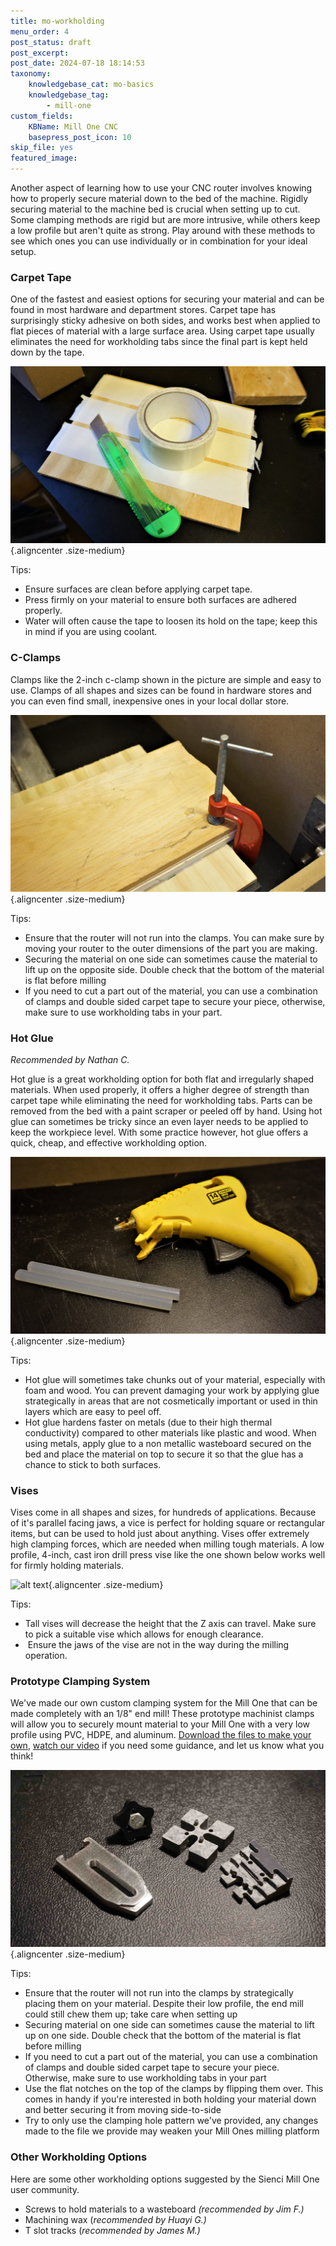 ```yaml
---
title: mo-workholding   
menu_order: 4
post_status: draft
post_excerpt: 
post_date: 2024-07-18 18:14:53
taxonomy:
    knowledgebase_cat: mo-basics 
    knowledgebase_tag:
        - mill-one
custom_fields:
    KBName: Mill One CNC
    basepress_post_icon: 10
skip_file: yes
featured_image: 
---
```

Another aspect of learning how to use your CNC router involves knowing how to properly secure material down to the bed of the machine. Rigidly securing material to the machine bed is crucial when setting up to cut. Some clamping methods are rigid but are more intrusive, while others keep a low profile but aren't quite as strong. Play around with these methods to see which ones you can use individually or in combination for your ideal setup.
<h3>Carpet Tape</h3>
One of the fastest and easiest options for securing your material and can be found in most hardware and department stores. Carpet tape has surprisingly sticky adhesive on both sides, and works best when applied to flat pieces of material with a large surface area. Using carpet tape usually eliminates the need for workholding tabs since the final part is kept held down by the tape.

![alt text](<../_images/_mill-one/Double-sided tape.jpg>){.aligncenter .size-medium}

Tips:
<ul>
 	<li>Ensure surfaces are clean before applying carpet tape.</li>
 	<li>Press firmly on your material to ensure both surfaces are adhered properly.</li>
 	<li>Water will often cause the tape to loosen its hold on the tape; keep this in mind if you are using coolant.</li>
</ul>
<h3>C-Clamps</h3>
Clamps like the 2-inch c-clamp shown in the picture are simple and easy to use. Clamps of all shapes and sizes can be found in hardware stores and you can even find small, inexpensive ones in your local dollar store.

![alt text](../_images/_mill-one/C-clamp.jpg){.aligncenter .size-medium}

Tips:
<ul>
 	<li>Ensure that the router will not run into the clamps. You can make sure by moving your router to the outer dimensions of the part you are making.</li>
 	<li>Securing the material on one side can sometimes cause the material to lift up on the opposite side. Double check that the bottom of the material is flat before milling</li>
 	<li>If you need to cut a part out of the material, you can use a combination of clamps and double sided carpet tape to secure your piece, otherwise, make sure to use workholding tabs in your part.</li>
</ul>
<h3>Hot Glue</h3>
<em>Recommended by Nathan C.</em>

Hot glue is a great workholding option for both flat and irregularly shaped materials. When used properly, it offers a higher degree of strength than carpet tape while eliminating the need for workholding tabs. Parts can be removed from the bed with a paint scraper or peeled off by hand. Using hot glue can sometimes be tricky since an even layer needs to be applied to keep the workpiece level. With some practice however, hot glue offers a quick, cheap, and effective workholding option.

![alt text](<../_images/_mill-one/Hot glue.jpg>){.aligncenter .size-medium}

Tips:
<ul>
 	<li>Hot glue will sometimes take chunks out of your material, especially with foam and wood. You can prevent damaging your work by applying glue strategically in areas that are not cosmetically important or used in thin layers which are easy to peel off.</li>
 	<li>Hot glue hardens faster on metals (due to their high thermal conductivity) compared to other materials like plastic and wood. When using metals, apply glue to a non metallic wasteboard secured on the bed and place the material on top to secure it so that the glue has a chance to stick to both surfaces.</li>
</ul>
<h3>Vises</h3>
Vises come in all shapes and sizes, for hundreds of applications. Because of it's parallel facing jaws, a vice is perfect for holding square or rectangular items, but can be used to hold just about anything. Vises offer extremely high clamping forces, which are needed when milling tough materials. A low profile, 4-inch, cast iron drill press vise like the one shown below works well for firmly holding materials.

![alt text](<../_images/_mill-one/Drill vise.jpg>){.aligncenter .size-medium}

Tips:
<ul>
 	<li>Tall vises will decrease the height that the Z axis can travel. Make sure to pick a suitable vise which allows for enough clearance.</li>
 	<li> Ensure the jaws of the vise are not in the way during the milling operation.</li>
</ul>
<h3>Prototype Clamping System</h3>
We've made our own custom clamping system for the Mill One that can be made completely with an 1/8" end mill! These prototype machinist clamps will allow you to securely mount material to your Mill One with a very low profile using PVC, HDPE, and aluminum. <a href="https://resources.sienci.com/wp-content/uploads/2021/05/Mill-One-Prototype-Clamping-System.zip">Download the files to make your own</a>, <a href="https://www.youtube.com/watch?v=_wNAAiY-gRc&amp;feature=youtu.be" target="_blank" rel="noopener">watch our video</a> if you need some guidance, and let us know what you think!

![alt text](../_images/_mill-one/Clamp-System.jpg){.aligncenter .size-medium}

Tips:
<ul>
 	<li>Ensure that the router will not run into the clamps by strategically placing them on your material. Despite their low profile, the end mill could still chew them up; take care when setting up</li>
 	<li>Securing material on one side can sometimes cause the material to lift up on one side. Double check that the bottom of the material is flat before milling</li>
 	<li>If you need to cut a part out of the material, you can use a combination of clamps and double sided carpet tape to secure your piece. Otherwise, make sure to use workholding tabs in your part</li>
 	<li>Use the flat notches on the top of the clamps by flipping them over. This comes in handy if you're interested in both holding your material down and better securing it from moving side-to-side</li>
 	<li>Try to only use the clamping hole pattern we've provided, any changes made to the file we provide may weaken your Mill Ones milling platform</li>
</ul>
<h3>Other Workholding Options</h3>
Here are some other workholding options suggested by the Sienci Mill One user community.
<ul>
 	<li>Screws to hold materials to a wasteboard <em>(recommended by Jim F.)</em></li>
 	<li>Machining wax (<em>recommended by Huayi G.)</em></li>
 	<li>T slot tracks (<em>recommended by James M.)</em></li>
</ul>
